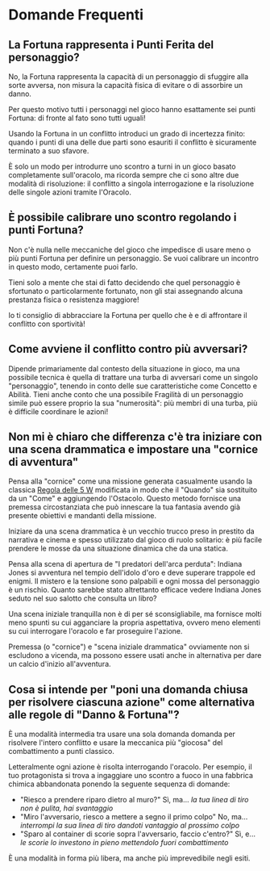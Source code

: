 # Domande Frequenti

## La Fortuna rappresenta i Punti Ferita del personaggio?

No, la Fortuna rappresenta la capacità di un personaggio di sfuggire alla sorte avversa, non misura la capacità fisica di evitare o di assorbire un danno.

Per questo motivo tutti i personaggi nel gioco hanno esattamente sei punti Fortuna: di fronte al fato sono tutti uguali!

Usando la Fortuna in un conflitto introduci un grado di incertezza finito: quando i punti di una delle due parti sono esauriti il conflitto è sicuramente terminato a suo sfavore.

È solo un modo per introdurre uno scontro a turni in un gioco basato completamente sull'oracolo, ma ricorda sempre che ci sono altre due modalità di risoluzione: il conflitto a singola interrogazione e la risoluzione delle singole azioni tramite l'Oracolo.

## È possibile calibrare uno scontro regolando i punti Fortuna?

Non c'è nulla nelle meccaniche del gioco che impedisce di usare meno o più punti Fortuna per definire un personaggio. Se vuoi calibrare un incontro in questo modo, certamente puoi farlo.

Tieni solo a mente che stai di fatto decidendo che quel personaggio è sfortunato o particolarmente fortunato, non gli stai assegnando alcuna prestanza fisica o resistenza maggiore!

Io ti consiglio di abbracciare la Fortuna per quello che è e di affrontare il conflitto con sportività!

## Come avviene il conflitto contro più avversari?

Dipende primariamente dal contesto della situazione in gioco, ma una possibile tecnica è quella di trattare una turba di avversari come un singolo "personaggio", tenendo in conto delle sue caratteristiche come Concetto e Abilità. Tieni anche conto che una possibile Fragilità di un personaggio simile può essere proprio la sua "numerosità": più membri di una turba, più è difficile coordinare le azioni!

## Non mi è chiaro che differenza c'è tra iniziare con una scena drammatica e impostare una "cornice di avventura"

Pensa alla "cornice" come una missione generata casualmente usando la classica [Regola delle 5 W](https://it.wikipedia.org/wiki/Regola_delle_5_W) modificata in modo che il "Quando" sia sostituito da un "Come" e aggiungendo l'Ostacolo. Questo metodo fornisce una premessa circostanziata che può innescare la tua fantasia avendo già presente obiettivi e mandanti della missione. 

Iniziare da una scena drammatica è un vecchio trucco preso in prestito da narrativa e cinema e spesso utilizzato dal gioco di ruolo solitario: è più facile prendere le mosse da una situazione dinamica che da una statica.

Pensa alla scena di apertura de "I predatori dell'arca perduta": Indiana Jones si avventura nel tempio dell'idolo d'oro e deve superare trappole ed enigmi. Il mistero e la tensione sono palpabili e ogni mossa del personaggio è un rischio. Quanto sarebbe stato altrettanto efficace vedere Indiana Jones seduto nel suo salotto che consulta un libro?

Una scena iniziale tranquilla non è di per sé sconsigliabile, ma fornisce molti meno spunti su cui agganciare la propria aspettativa, ovvero meno elementi su cui interrogare l'oracolo e far proseguire l'azione.

Premessa (o "cornice") e "scena iniziale drammatica" ovviamente non si escludono a vicenda, ma possono essere usati anche in alternativa per dare un calcio d'inizio all'avventura.

## Cosa si intende per "poni una domanda chiusa per risolvere ciascuna azione" come alternativa alle regole di "Danno & Fortuna"?

È una modalità intermedia tra usare una sola domanda domanda per risolvere l'intero conflitto e usare la meccanica più "giocosa" del combattimento a punti classico. 

Letteralmente ogni azione è risolta interrogando l'oracolo. Per esempio, il tuo protagonista si trova a ingaggiare uno scontro a fuoco in una fabbrica chimica abbandonata ponendo la seguente sequenza di domande:

- "Riesco a prendere riparo dietro al muro?" Sì, ma... *la tua linea di tiro non è pulita, hai svantaggio*
- "Miro l'avversario, riesco a mettere a segno il primo colpo" No, ma... *interrompi la sua linea di tiro dandoti vantaggio al prossimo colpo*
- "Sparo al container di scorie sopra l'avversario, faccio c'entro?" Sì, e... *le scorie lo investono in pieno mettendolo fuori combattimento*

È una modalità in forma più libera, ma anche più imprevedibile negli esiti.